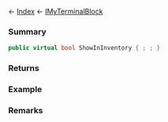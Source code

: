 ← [Index](Api-Index) ← [IMyTerminalBlock](Sandbox.ModAPI.Ingame.IMyTerminalBlock)

### Summary

```csharp
public virtual bool ShowInInventory { ; ; }
```

### Returns

### Example

### Remarks

